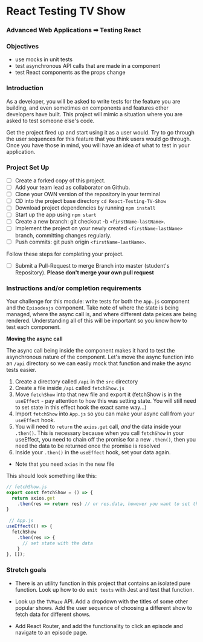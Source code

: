 # React Testing TV Show

### Advanced Web Applications ➡ Testing React

### Objectives

- use mocks in unit tests
- test asynchronous API calls that are made in a component
- test React components as the props change

### Introduction

As a developer, you will be asked to write tests for the feature you are building, and even sometimes on components and features other developers have built. This project will mimic a situation where you are asked to test someone else's code.

Get the project fired up and start using it as a user would. Try to go through the user sequences for this feature that you think users would go through. Once you have those in mind, you will have an idea of what to test in your application.

### Project Set Up

- [ ] Create a forked copy of this project.
- [ ] Add your team lead as collaborator on Github.
- [ ] Clone your OWN version of the repository in your terminal
- [ ] CD into the project base directory `cd React-Testing-TV-Show`
- [ ] Download project dependencies by running `npm install`
- [ ] Start up the app using `npm start`
- [ ] Create a new branch: git checkout -b `<firstName-lastName>`.
- [ ] Implement the project on your newly created `<firstName-lastName>` branch, committing changes regularly.
- [ ] Push commits: git push origin `<firstName-lastName>`.

Follow these steps for completing your project.

- [ ] Submit a Pull-Request to merge <firstName-lastName> Branch into master (student's Repository). **Please don't merge your own pull request**

### Instructions and/or completion requirements

Your challenge for this module: write tests for both the `App.js` component and the `Episodesjs` component. Take note of where the state is being managed, where the async call is, and where different data peices are being rendered. Understanding all of this will be important so you know how to test each component.

**Moving the async call**

The async call being inside the component makes it hard to test the asynchronous nature of the component. Let's move the async function into an `/api` directory so we can easily mock that function and make the async tests easier.

1. Create a directory called `/api` in the `src` directory
1. Create a file inside `/api` called `fetchShow.js`
1. Move `fetchShow` into that new file and export it (fetchShow is in the `useEffect` - pay attention to how this was setting state. You will still need to set state in this effect hook the exact same way...)
1. Import `fetchShow` into `App.js` so you can make your async call from your `useEffect` hook.
1. You will need to `return` the `axios.get` call, _and_ the data inside your `.then()`. This is necessary because when you call `fetchShow` in your useEffect, you need to chain off the promise for a new `.then()`, then you need the data to be returned once the promise is resolved
1. Inside your `.then()` in the `useEffect` hook, set your data again.

- Note that you need `axios` in the new file

This should look something like this:

```javascript
// fetchShow.js
export const fetchShow = () => {
  return axios.get
    .then(res => return res) // or res.data, however you want to set that up
}
  
 // App.js
useEffect(() => {
  fetchShow
    .then(res => {
      // set state with the data
    }
}, []);
```

### Stretch goals

- There is an utility function in this project that contains an isolated pure function. Look up how to do `unit tests` with Jest and test that function.

- Look up the `TVMaze` API. Add a dropdown with the titles of some other popular shows. Add the user sequence of choosing a different show to fetch data for different shows.

- Add React Router, and add the functionality to click an episode and navigate to an episode page.
